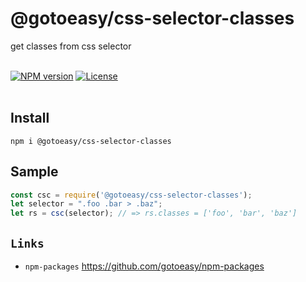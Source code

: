 # @gotoeasy/css-selector-classes
get classes from css selector
<br>
<br>

[![NPM version](https://img.shields.io/npm/v/@gotoeasy/css-selector-classes.svg)](https://www.npmjs.com/package/@gotoeasy/css-selector-classes)
[![License](https://img.shields.io/badge/License-Apache%202-brightgreen.svg)](http://www.apache.org/licenses/LICENSE-2.0)
<br>
<br>

## Install
```
npm i @gotoeasy/css-selector-classes
```

## Sample
```js
const csc = require('@gotoeasy/css-selector-classes');
let selector = ".foo .bar > .baz";
let rs = csc(selector); // => rs.classes = ['foo', 'bar', 'baz']
```


## `Links`
* `npm-packages` https://github.com/gotoeasy/npm-packages


